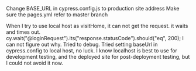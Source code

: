 Change BASE_URL in cypress.config.js to production site address
Make sure the pages.yml refer to master branch

When I try to use local host as visitHome, it can not get the request. it waits and times out. cy.wait("@loginRequest").its("response.statusCode").should("eq", 200); 
I can not figure out why. Tried to debug. Tried setting baseUrl in cypress.config to local host, no luck. I know localhost is best to use for development testing, and the deployed site for post-deployment testing, but I could not avoid it now.  